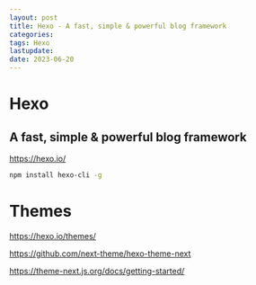 ```yaml
---
layout: post
title: Hexo - A fast, simple & powerful blog framework
categories: 
tags: Hexo
lastupdate: 
date: 2023-06-20
---
```





# Hexo 

## A fast, simple & powerful blog framework

https://hexo.io/
```bash
npm install hexo-cli -g
```

# Themes

<https://hexo.io/themes/>

<https://github.com/next-theme/hexo-theme-next>

<https://theme-next.js.org/docs/getting-started/>